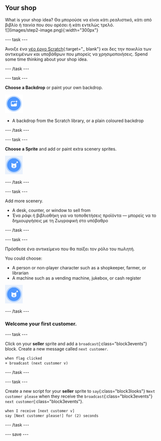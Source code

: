 ## Your shop

<div style="display: flex; flex-wrap: wrap">
<div style="flex-basis: 200px; flex-grow: 1; margin-right: 15px;">
What is your shop idea? Θα μπορούσε να είναι κάτι ρεαλιστικό, κάτι από βιβλίο ή ταινία που σου αρέσει ή κάτι εντελώς τρελό.
</div>
<div>
![](images/step2-image.png){:width="300px"}
</div>
</div>

--- task ---

Άνοιξε ένα [νέο έργο Scratch](http://rpf.io/scratch-new){:target="_ blank"} και δες την ποικιλία των αντικειμένων και υποβάθρων που μπορείς να χρησιμοποιήσεις. Spend some time thinking about your shop idea.

--- /task ---

--- task ---

**Choose a Backdrop** or paint your own backdrop.

![](images/choose-backdrop-icon.png)

+ A backdrop from the Scratch library, or a plain coloured backdrop

--- /task ---

--- task ---

**Choose a Sprite** and add or paint extra scenery sprites.

![](images/choose-sprite-icon.png)

--- /task ---

--- task ---

Add more scenery.
+ A desk, counter, or window to sell from
+ Ένα ράφι ή βιβλιοθήκη για να τοποθετήσεις προϊόντα — μπορείς να το δημιουργήσεις με τη Ζωγραφική στο υπόβαθρο

--- /task ---

--- task ---

Πρόσθεσε ένα αντικείμενο που θα παίξει τον ρόλο του πωλητή.

You could choose:
+ A person or non-player character such as a shopkeeper, farmer, or librarian
+ A machine such as a vending machine, jukebox, or cash register

![](images/choose-sprite-icon.png)

--- /task ---

### Welcome your first customer.

--- task ---

Click on your **seller** sprite and add a `broadcast`{:class="block3events"} block. Create a new message called `next customer`.

```blocks3
when flag clicked
+ broadcast (next customer v)
```

--- /task ---

--- task ---

Create a new script for your **seller** sprite to `say`{:class="block3looks"} `Next customer please` when they receive the `broadcast`{:class="block3events"} `next customer`{:class="block3events"}.

```blocks3
when I receive [next customer v] 
say [Next customer please!] for (2) seconds
```

--- /task ---

--- save ---
